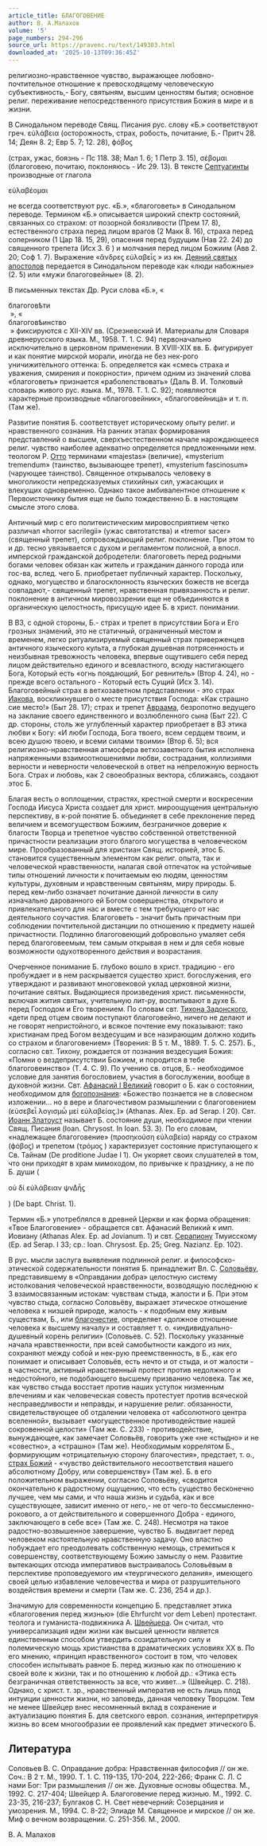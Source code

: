 ```yaml
---
article_title: БЛАГОГОВЕНИЕ
author: В. А.Малахов
volume: '5'
page_numbers: 294-296
source_url: https://pravenc.ru/text/149303.html
downloaded_at: '2025-10-13T09:36:45Z'
---
```


религиозно-нравственное чувство, выражающее любовно-почтительное отношение к превосходящему человеческую субъективность,- Богу, святыням, высшим ценностям бытия; основное религ. переживание непосредственного присутствия Божия в мире и в жизни.

В Синодальном переводе Свящ. Писания рус. слову «Б.» соответствуют греч. εὐλάβεια (осторожность, страх, робость, почитание, Б.- Притч 28. 14; Деян 8. 2; Евр 5. 7; 12. 28), ϕόβοϛ

(страх, ужас, боязнь - Пс 118. 38; Мал 1. 6; 1 Петр 3. 15), σέβομαι (благоговею, почитаю, поклоняюсь - Ис 29. 13). В тексте [Септуагинты](https://pravenc.ru/text/Септуагинты.html) производные от глагола 

εὐλαβέομαι

не всегда соответствуют рус. «Б.», «благоговеть» в Синодальном переводе. Термином «Б.» описывается широкий спектр состояний, связанных со страхом: от позорной боязливости (Прем 17. 8), естественного страха перед лицом врагов (2 Макк 8. 16), страха перед соперником (1 Цар 18. 15, 29), опасения перед будущим (Нав 22. 24) до священного трепета (Исх 3. 6 ) и молчания перед лицом Божиим (Авв 2. 20; Соф 1. 7). Выражение «ἄνδρεϛ εὐλαβεἶϛ
» из кн. [Деяний святых апостолов](<https://pravenc.ru/text/Деяний святых апостолов.html>) передается в Синодальном переводе как «люди набожные» (2. 5) или «мужи благоговейные» (8. 2).

В письменных текстах Др. Руси слова «Б.», «<div class="cu">благоговѣти</div> », «<div class="cu">благоговѣинство</div> » фиксируются с XII-XIV вв. (Срезневский И. Материалы для Словаря древнерусского языка. М., 1958. Т. 1. С. 94) первоначально исключительно в церковном применении. В XVIII-XIX вв. Б. фигурирует и как понятие мирской морали, иногда не без нек-рого уничижительного оттенка: Б. определяется как «смесь страха и уважения, смирения и покорности», причем одним из значений слова «благоговеть» признается «раболепствовать» (Даль В. И. Толковый словарь живого рус. языка. М., 1978. Т. 1. С. 92); появляются характерные производные «благоговейник», «благоговейница» и т. п. (Там же).

Развитие понятия Б. соответствует историческому опыту религ. и нравственного сознания. На ранних этапах формирования представлений о высшем, сверхъестественном начале нарождающееся религ. чувство наиболее адекватно определяется предложенными нем. теологом Р. [Отто](https://pravenc.ru/text/Отто.html) терминами «majestas» (величие), «mysterium tremendum» (таинство, вызывающее трепет), «mysterium fascinosum» (чарующее таинство). Священное открывалось человеку в многоликости непредсказуемых стихийных сил, ужасающих и влекущих одновременно. Однако такое амбивалентное отношение к Первоисточнику бытия еще не было тождественно Б. в настоящем смысле этого слова.

Античный мир с его политеистическим мировосприятием четко различал «horror sacrilegii» (ужас святотатства) и «tremor sacer» (священный трепет), сопровождающий религ. поклонение. При этом то и др. тесно увязывается с духом и регламентом полисной, а впосл. имперской гражданской добродетели: благоговеть перед родными богами человек обязан как житель и гражданин данного города или гос-ва, вслед. чего Б. приобретает публичный характер. Поскольку, однако, могущество и благосклонность языческих божеств не всегда совпадают,- священный трепет, нравственная привязанность и религ. поклонение в античном мировоззрении еще не объединяются в органическую целостность, присущую идее Б. в христ. понимании.

В ВЗ, с одной стороны, Б.- страх и трепет в присутствии Бога и Его грозных знамений, это не статичный, ограниченный местом и временем, легко ритуализируемый священный страх приверженцев античного языческого культа, а глубокая душевная потрясенность и неизбывная тревожность человека, впервые ощутившего себя перед лицом действительно единого и всевластного, всюду настигающего Бога, Который есть «огнь поядающий, Бог ревнитель» (Втор 4. 24), но - прежде всего остального - Который есть Сущий (Исх 3. 14). Благоговейный страх в ветхозаветном представлении - это страх [Иакова](https://pravenc.ru/text/Иаков.html), воскликнувшего о месте присутствия Господа: «Как страшно сие место!» (Быт 28. 17); страх и трепет [Авраама](https://pravenc.ru/text/АВРААМ.html), безропотно ведущего на заклание своего единственного и возлюбленного сына (Быт 22). С др. стороны, столь же углубленный характер приобретает в ВЗ этика любви к Богу: «И люби Господа, Бога твоего, всем сердцем твоим, и всею душою твоею, и всеми силами твоими» (Втор 6. 5); вся религиозно-нравственная атмосфера ветхозаветного бытия исполнена напряженными взаимоотношениями любви, сострадания, коллизиями верности и неверности человеческой в ответ на непреложную верность Бога. Страх и любовь, как 2 своеобразных вектора, сближаясь, создают этос Б.

Благая весть о воплощении, страстях, крестной смерти и воскресении Господа Иисуса Христа создает для христ. мироощущения центральную перспективу, в к-рой понятие Б. объединяет в себе преклонение перед величием и всемогуществом Божиим, безграничное доверие к благости Творца и трепетное чувство собственной ответственной причастности реализации этого благого могущества в человеческом мире. Прообразованный для христиан Свящ. историей, этос Б. становится существенным элементом как религ. опыта, так и человеческой нравственности, налагая свой отпечаток на устойчивые типы отношений личности к почитаемым ею людям, ценностям культуры, духовным и нравственным святыням, миру природы. Б. перед кем-либо означает почитание данной личности в силу изначально дарованного ей Богом совершенства, открытого и привлекательного для нас и вместе с тем требующего от нас деятельного соучастия. Благоговеть - значит быть причастным при соблюдении почтительной дистанции по отношению к предмету нашей причастности. Подлинно благоговеющий добровольно умаляет себя перед благоговеемым, тем самым открывая в нем и для себя новые возможности одухотворенного действия и возрастания.

Очерченное понимание Б. глубоко вошло в христ. традицию - его пробуждает и в нем раскрывается существо христ. богослужения, его утверждают и развивают многовековой уклад церковной жизни, почитание святых. Выдающиеся произведения христ. письменности, включая жития святых, учительную лит-ру, воспитывают в духе Б. перед Господом и Его творением. По словам свт. [Тихона Задонского](<https://pravenc.ru/text/Тихона Задонского.html>), «дети пред отцем своим поступают благоговейно, ничего не делают и не говорят непристойного, и всякое почтение ему показывают: тако христианам пред Богом вездесущим и все назирающим должно ходить со страхом и благоговением» (Творения: В 5 т. М., 1889. Т. 5. С. 257). Б., согласно свт. Тихону, рождается от познания вездесущия Божия: «Помни о вездеприсутствии Божием, и породится в тебе благоговеинство» (Т. 4. С. 9). По учению св. отцов, Б.- необходимое условие для занятия богословием, участия в богослужении, вообще в духовной жизни. Свт. [Афанасий I Великий](<https://pravenc.ru/text/Афанасий I Великий.html>) говорит о Б. как о состоянии, необходимом для [богопознания](https://pravenc.ru/text/богопознания.html): «Божество познается не в словесном изложении... но в вере и благочестивом размышлении с благоговением (εὐσεβεἶ λογισμὦ μεἰ εὐλαβείαϛ.)» (Athanas. Alex. Ep. ad Serap. I 20). Свт. [Иоанн Златоуст](<https://pravenc.ru/text/Иоанн Златоуст.html>) называет Б. состояние души, необходимое при чтении Свящ. Писания (Ioan. Chrysost. In Ioan. 53. 3). По его словам, «надлежащее благоговение» (προσηκοὐση εὐλαβεία) наряду со страхом (ϕόβοϛ) и трепетом (τρόμοϛ
) характеризует состояние приступающего к Св. Тайнам (De proditione Judae I 1). Он укоряет своих слушателей в том, что они приходят в храм мимоходом, по привычке к празднику, а не по Б. души (

οὐ δἰ εὐλάβειαν ψνΔἦϛ 

) (De bapt. Christ. 1).

Термин «Б.» употреблялся в древней Церкви и как форма обращения: «Твое Благоговение» - обращается свт. Афанасий Великий к имп. Иовиану (Athanas Alex. Ep. ad Jovianum. 1) и свт. [Серапиону](https://pravenc.ru/text/Серапиону.html) Тмуисскому (Ep. ad Serap. I 33; ср.: Ioan. Chrysost. Ep. 25; Greg. Nazianz. Ep. 102).

В рус. мысли заслуга выявления подлинной религ. и философско-этической содержательности понятия Б. принадлежит Вл. С. [Соловьёву](<https://pravenc.ru/text/Соловьёв Д  Н.html>), представившему в «Оправдании добра» целостную систему истолкования человеческой нравственности, возводящую последнюю к 3 взаимосвязанным истокам: чувствам стыда, жалости и Б. При этом чувство стыда, согласно Соловьёву, выражает этическое отношение человека к низшей природе, жалость - к подобным ему живым существам, Б., или [благочестие](https://pravenc.ru/text/благочестие.html), определяет «должное отношение человека к высшему началу» и составляет т. о. «индивидуально-душевный корень религии» (Соловьев. С. 52). Поскольку указанные начала нравственности, при всей самобытности каждого из них, сохраняют между собой и нек-рую преемственность, в Б., как его понимает и описывает Соловьёв, есть нечто и от стыда, и от жалости - в частности, активный нравственный протест против недолжного и недостойного, не подобающего высшему призванию человека. Так же, как чувство стыда восстает против наших уступок низменным влечениям и как человеческая совесть протестует против всяческой несправедливости и неправды, и нарушение религ. обязанности, свидетельствующее об отдалении человека от «абсолютного центра вселенной», вызывает «могущественное противодействие нашей сокровенной целости» (Там же. С. 233) - противодействие, вынуждающее, как замечает Соловьёв, говорить уже «не «стыдно» и не «совестно», а «страшно» (Там же). Необходимым коррелятом Б., формирующим «отрицательную сторону благочестия», предстает, т. о., [страх Божий](<https://pravenc.ru/text/страх Божий.html>) - «чувство действительного несоответствия нашего абсолютному Добру, или совершенству» (Там же). Б. в его положительном выражении, согласно Соловьёву, «сводится окончательно к радостному ощущению, что есть существо бесконечно лучшее, чем мы сами, и что наша жизнь и судьба, как и все существующее, зависит именно от него,- не от чего-то бессмысленно-рокового, а от действительного и совершенного Добра - единого, заключающего в себе все» (Там же. С. 248). Несмотря на такое радостно-возвышенное завершение, чувство Б. выдвигает перед человеком настоятельную нравственную задачу. Оно властно побуждает его преодолевать собственную немощь, стремиться к совершенству, соответствующему Божию замыслу о нем. Развитие вытекающих отсюда императивов выстраивалось Соловьёвым в перспективе проповедуемого им «теургического делания», имеющего своей целью избавление человечества и мира от разрушительного воздействия времени и смерти (Там же. С. 236, 254 и др.).

Значимую для современности концепцию Б. представляет этика «благоговения перед жизнью» (die Ehrfurcht vor dem Leben) протестант. теолога и гуманиста-подвижника А. [Швейцера](https://pravenc.ru/text/Швейцера.html). Он считал, что универсализация идеи жизни как высшей ценности является единственным способом утвердить созидательную силу и полемическую мощь христианства в драматических условиях XX в. По его мнению, «принцип нравственного» состоит в том, что человек способен испытывать равное Б. перед жизнью как по отношению к своей воле к жизни, так и по отношению к любой др.: «Этика есть безграничная ответственность за все, что живет...» (Швейцер. С. 218). Однако, с христ. т. зр., нравственный императив не есть лишь плод интуиции ценности жизни, но заповедь, данная человеку Творцом. Тем не менее Швейцер внес несомненный вклад в сохранение и актуализацию понятия Б. для светского европ. сознания, интерпретируя жизнь во всем многообразии ее проявлений как предмет этического Б.

## Литература

Соловьев В. С. Оправдание добра: Нравственная философия // он же. Соч.: В 2 т. М., 1990. Т. 1. С. 119-135, 170-204, 222-266; Франк С. Л. С нами Бог: Три размышления // он же. Духовные основы общества. М., 1992. С. 217-404; Швейцер А. Благоговение перед жизнью. М., 1992. С. 23-35, 216-237; Булгаков С. Н. Свет невечерний: Созерцания и умозрения. М., 1994. С. 8-22; Элиаде М. Священное и мирское // он же. Миф о вечном возвращении. С. 251-356. М., 2000.

В. А.  Малахов
